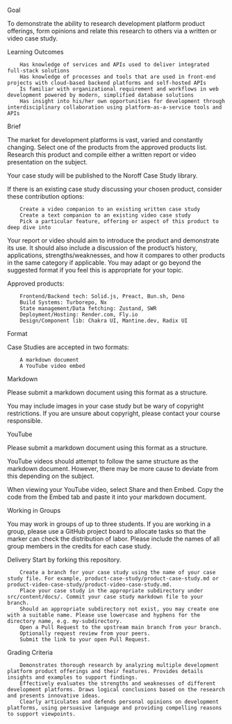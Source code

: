 Goal

To demonstrate the ability to research development platform product offerings, form opinions and relate this research to others via a written or video case study.

 

Learning Outcomes

        Has knowledge of services and APIs used to deliver integrated full-stack solutions
        Has knowledge of processes and tools that are used in front-end projects with cloud-based backend platforms and self-hosted APIs
        Is familiar with organizational requirement and workflows in web development powered by modern, simplified database solutions
        Has insight into his/her own opportunities for development through interdisciplinary collaboration using platform-as-a-service tools and APIs

Brief

The market for development platforms is vast, varied and constantly changing. Select one of the products from the approved products list. Research this product and compile either a written report or video presentation on the subject.  

Your case study will be published to the Noroff Case Study library.

If there is an existing case study discussing your chosen product, consider these contribution options:

        Create a video companion to an existing written case study
        Create a text companion to an existing video case study
        Pick a particular feature, offering or aspect of this product to deep dive into


Your report or video should aim to introduce the product and demonstrate its use. It should also include a discussion of the product’s history, applications, strengths/weaknesses, and how it compares to other products in the same category if applicable. You may adapt or go beyond the suggested format if you feel this is appropriate for your topic.

 

Approved products:

        Frontend/Backend tech: Solid.js, Preact, Bun.sh, Deno
        Build Systems: Turborepo, Nx
        State management/Data fetching: Zustand, SWR
        Deployment/Hosting: Render.com, Fly.io
        Design/Component lib: Chakra UI, Mantine.dev, Radix UI


Format

Case Studies are accepted in two formats:

        A markdown document
        A YouTube video embed


Markdown

Please submit a markdown document using this format as a structure.

You may include images in your case study but be wary of copyright restrictions. If you are unsure about copyright, please contact your course responsible.
 

YouTube

Please submit a markdown document using this format as a structure.

YouTube videos should attempt to follow the same structure as the markdown document. However, there may be more cause to deviate from this depending on the subject.

When viewing your YouTube video, select Share and then Embed. Copy the code from the Embed tab and paste it into your markdown document.

 

Working in Groups

You may work in groups of up to three students. If you are working in a group, please use a GitHub project board to allocate tasks so that the marker can check the distribution of labor. Please include the names of all group members in the credits for each case study.

 

Delivery
    Start by forking this repository.

        Create a branch for your case study using the name of your case study file. For example, product-case-study/product-case-study.md or product-video-case-study/product-video-case-study.md.
        Place your case study in the appropriate subdirectory under src/content/docs/. Commit your case study markdown file to your branch.
        Should an appropriate subdirectory not exist, you may create one with a suitable name. Please use lowercase and hyphens for the directory name, e.g. my-subdirectory.
        Open a Pull Request to the upstream main branch from your branch.
        Optionally request review from your peers.
        Submit the link to your open Pull Request.


 

Grading Criteria

        Demonstrates thorough research by analyzing multiple development platform product offerings and their features. Provides details insights and examples to support findings.
        Effectively evaluates the strengths and weaknesses of different development platforms. Draws logical conclusions based on the research and presents innovative ideas.
        Clearly articulates and defends personal opinions on development platforms, using persuasive language and providing compelling reasons to support viewpoints. 
